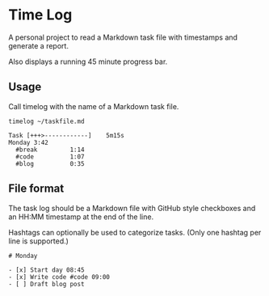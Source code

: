 # Time Log

A personal project to read a Markdown task file with timestamps and generate a report.

Also displays a running 45 minute progress bar.

## Usage

Call timelog with the name of a Markdown task file.

    timelog ~/taskfile.md

    Task [+++>------------]    5m15s
    Monday 3:42
      #break         1:14
      #code          1:07
      #blog          0:35

## File format

The task log should be a Markdown file with GitHub style checkboxes and an HH:MM timestamp at the end of the line.

Hashtags can optionally be used to categorize tasks. (Only one hashtag per line is supported.)

    # Monday
    
    - [x] Start day 08:45
    - [x] Write code #code 09:00
    - [ ] Draft blog post
